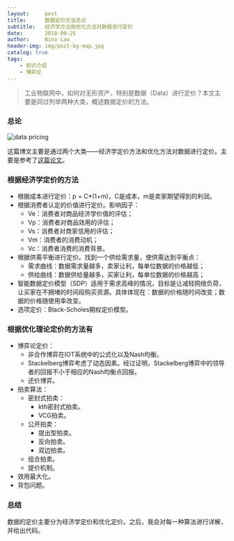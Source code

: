 ```yaml
---
layout:     post
title:      数据定价方法总论
subtitle:   经济学方法和优化方法对数据进行定价
date:       2018-09-25
author:     Nino Lau
header-img: img/post-bg-map.jpg
catalog: true
tags:
    - 知识介绍
    - 博弈论
---
```


> 工业物联网中，如何对无形资产，特别是数据（Data）进行定价？本文主要是同过列举两种大类，概述数据定价的方法。


### 总论

![data pricing](https://i.postimg.cc/YSw46s4F/data-pricing.png)

这篇博文主要是通过两个大类——经济学定价方法和优化方法对数据进行定价。主要是参考了[这篇论文](https://ieeexplore.ieee.org/abstract/document/7496795/)。


### 根据经济学定价的方法

- 根据成本进行定价：p = C*(1+m)，C是成本，m是卖家期望得到的利润。
- 根据消费者认定的价值进行定价。影响因子：
  - Ve：消费者对商品经济学价值的评估；
  - Vp：消费者对商品效用的评估；
  - Vs：消费者对商家信用的评估；
  - Vm：消费者的消费动机；
  - Vc：消费者消费的消费背景。
- 根据供需平衡进行定价。找到一个供给需求量，使供需达到平衡点：
  - 需求曲线：数据需求量越多，卖家让利，每单位数据的价格越低；
  - 供给曲线：数据供给量越多，买家让利，每单位数据的价格越高；
- 智能数据定价模型（SDP）适用于需求高峰的情况，目标是让减轻网络负荷，让买家在不拥堵的时间段购买资源。具体体现在：数据的价格随时间改变；数据的价格随使用率改变。
- 选项定价：Black-Scholes期权定价模型。


### 根据优化理论定价的方法有

- 博弈论定价：
	- 非合作博弈在IOT系统中的公式化以及Nash均衡。
	- Stackelberg博弈考虑了动态因素。经过证明，Stackelberg博弈中的领导者的回报不小于相应的Nash均衡点回报。
	- 还价博弈。
- 拍卖算法：
	- 密封式拍卖：
		- kth密封式拍卖。
		- VCG拍卖。
	- 公开拍卖：
		- 提出型拍卖。
		- 反向拍卖。
		- 双边拍卖。
	- 组合拍卖。
	- 提价机制。
- 效用最大化。
- 背包问题。 


### 总结

数据的定价主要分为经济学定价和优化定价。之后，我会对每一种算法进行详解，并给出代码。


